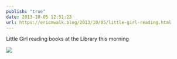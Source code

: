 ```yaml
---
publish: "true"
date: 2013-10-05 12:51:23
url: https://ericmwalk.blog/2013/10/05/little-girl-reading.html
---
```


Little Girl reading books at the Library this morning

![](https://ericmwalk.blog/uploads/2022/0f13cba5d4.jpg)